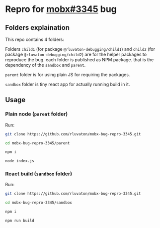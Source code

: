 # Repro for [mobx#3345](https://github.com/mobxjs/mobx/issues/3345) bug

## Folders explaination

This repo contains 4 folders:

Folders `child1` (for package `@rluvaton-debugging/child1`) and `child2` (for package `@rluvaton-debugging/child2`) are for the helper packages to reproduce the bug.
each folder is published as NPM package. that is the dependency of the `sandbox` and `parent`.

`parent` folder is for using plain JS for requiring the packages.

`sandbox` folder is tiny react app for actually running build in it.

## Usage

### Plain node (`parent` folder)

Run:
```bash
git clone https://github.com/rluvaton/mobx-bug-repro-3345.git

cd mobx-bug-repro-3345/parent

npm i

node index.js
```

### React build (`sandbox` folder)

Run:
```bash
git clone https://github.com/rluvaton/mobx-bug-repro-3345.git

cd mobx-bug-repro-3345/sandbox

npm i

npm run build
```